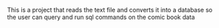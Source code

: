 This is a project that reads the text file and converts it into a database so the user can query and run sql commands on the comic book data
